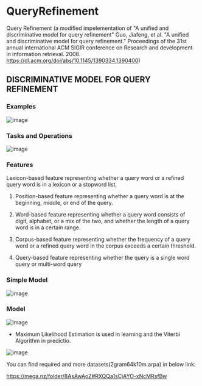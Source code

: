 # QueryRefinement
Query Refinement (a modified impelementation of "A unified and discriminative model for query refinement"
Guo, Jiafeng, et al. "A unified and discriminative model for query refinement." Proceedings of the 31st annual international ACM SIGIR conference on Research and development in information retrieval. 2008.
https://dl.acm.org/doi/abs/10.1145/1390334.1390400)


## DISCRIMINATIVE‬‬ ‫‪MODEL‬‬ ‫‪FOR‬‬ ‫‪QUERY‬‬ ‫‪REFINEMENT‬‬

### Examples
![image](https://user-images.githubusercontent.com/63575641/140634414-4273513b-4655-4bd5-82ff-9dc51987d9e1.png)

### Tasks and Operations
![image](https://user-images.githubusercontent.com/63575641/140634423-2d27e679-6c19-4f7c-b99a-b002d0f04796.png)

### Features
Lexicon-based feature representing whether a query word
or a refined query word is in a lexicon or a stopword
list.

1. Position-based feature representing whether a query word
is at the beginning, middle, or end of the query.

1. Word-based feature representing whether a query word
consists of digit, alphabet, or a mix of the two, and
whether the length of a query word is in a certain
range.

1. Corpus-based feature representing whether the frequency
of a query word or a refined query word in the corpus
exceeds a certain threshold.

1. Query-based feature representing whether the query is a
single word query or multi-word query

### Simple Model

![image](https://user-images.githubusercontent.com/63575641/140634647-4f91b83b-dc97-4013-85e1-640f57e4bdfb.png)

### Model

![image](https://user-images.githubusercontent.com/63575641/140634663-e746a48a-33f9-4eed-ab3f-4f5437e4366f.png)


* Maximum Likelihood Estimation is used in learning and the Viterbi Algorithm in predictio. 

![image](https://user-images.githubusercontent.com/63575641/140634705-8d0bf48b-9910-4b75-8f44-10cb18166b1d.png)


You can find required and more datasets(2gram64k10m.arpa) in below link:

https://mega.nz/folder/8AsAwAoZ#RXQQa1sCjAYO-xNcMRsfBw

